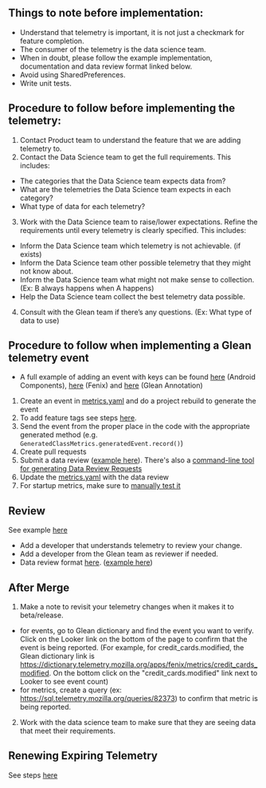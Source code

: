 ## Things to note before implementation:
* Understand that telemetry is important, it is not just a checkmark for feature completion.
* The consumer of the telemetry is the data science team.
* When in doubt, please follow the example implementation, documentation and data review format linked below.
* Avoid using SharedPreferences.
* Write unit tests.

## Procedure to follow before implementing the telemetry:
1. Contact Product team to understand the feature that we are adding telemetry to.
2. Contact the Data Science team to get the full requirements.  This includes:
* The categories that the Data Science team expects data from?
* What are the telemetries the Data Science team expects in each category?
* What type of data for each telemetry?
3. Work with the Data Science team to raise/lower expectations.  Refine the requirements until every telemetry is clearly specified.  This includes:
* Inform the Data Science team which telemetry is not achievable. (if exists)
* Inform the Data Science team other possible telemetry that they might not know about.
* Inform the Data Science team what might not make sense to collection.  (Ex: B always happens when A happens)
* Help the Data Science team collect the best telemetry data possible.
4. Consult with the Glean team if there’s any questions. (Ex: What type of data to use)

## Procedure to follow when implementing a Glean telemetry event
* A full example of adding an event with keys can be found [here](https://github.com/mozilla-mobile/android-components/pull/10837) (Android Components), [here](https://github.com/mozilla-mobile/fenix/pull/20909) (Fenix) and [here](https://github.com/mozilla/glean-annotations/pull/77) (Glean Annotation)
1. Create an event in [metrics.yaml](https://github.com/mozilla-mobile/fenix/blob/master/app/metrics.yaml) and do a project rebuild to generate the event
2. To add feature tags see steps [here](https://github.com/mozilla-mobile/fenix/wiki/Metric-Feature-Tags).
5. Send the event from the proper place in the code with the appropriate generated method (e.g. `GeneratedClassMetrics.generatedEvent.record()`)
6. Create pull requests
7. Submit a data review ([example here](https://github.com/mozilla-mobile/fenix/pull/20909#issuecomment-902119039)).  There's also a [command-line tool for generating Data Review Requests](https://chuttenblog.wordpress.com/2021/09/07/this-week-in-glean-data-reviews-are-important-glean-parser-makes-them-easy/)
8. Update the [metrics.yaml](https://github.com/mozilla-mobile/fenix/blob/master/app/metrics.yaml) with the data review
9. For startup metrics, make sure to [manually test it](https://github.com/mozilla-mobile/fenix/wiki/Test-telemetry-pings)

## Review
See example [here](https://github.com/mozilla-mobile/fenix/pull/20909)
* Add a developer that understands telemetry to review your change.
* Add a developer from the Glean team as reviewer if needed.
* Data review format [here](https://github.com/mozilla/data-review/blob/main/request.md). ([example here](https://github.com/mozilla-mobile/fenix/pull/20909#issuecomment-902119039))

## After Merge
1. Make a note to revisit your telemetry changes when it makes it to beta/release.
* for events, go to Glean dictionary and find the event you want to verify.  Click on the Looker link on the bottom of the page to confirm that the event is being reported.  (For example, for credit_cards.modified, the Glean dictionary link is https://dictionary.telemetry.mozilla.org/apps/fenix/metrics/credit_cards_modified.  On the bottom click on the "credit_cards.modified" link next to Looker to see event count)
* for metrics, create a query (ex: https://sql.telemetry.mozilla.org/queries/82373) to confirm that metric is being reported.
2. Work with the data science team to make sure that they are seeing data that meet their requirements.

## Renewing Expiring Telemetry
See steps [here](https://github.com/mozilla-mobile/fenix/wiki/Creating-a-release-branch#renew-telemetry)